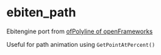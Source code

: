 # ebiten_path

Ebitengine port from [ofPolyline of openFrameworks](https://openframeworks.cc/documentation/graphics/ofPolyline/)

Useful for path animation using `GetPointAtPercent()`